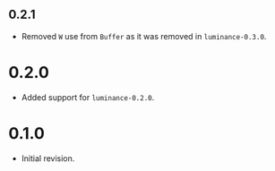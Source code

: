 ## 0.2.1

- Removed `W` use from `Buffer` as it was removed in `luminance-0.3.0`.

# 0.2.0

- Added support for `luminance-0.2.0`.

# 0.1.0

- Initial revision.
